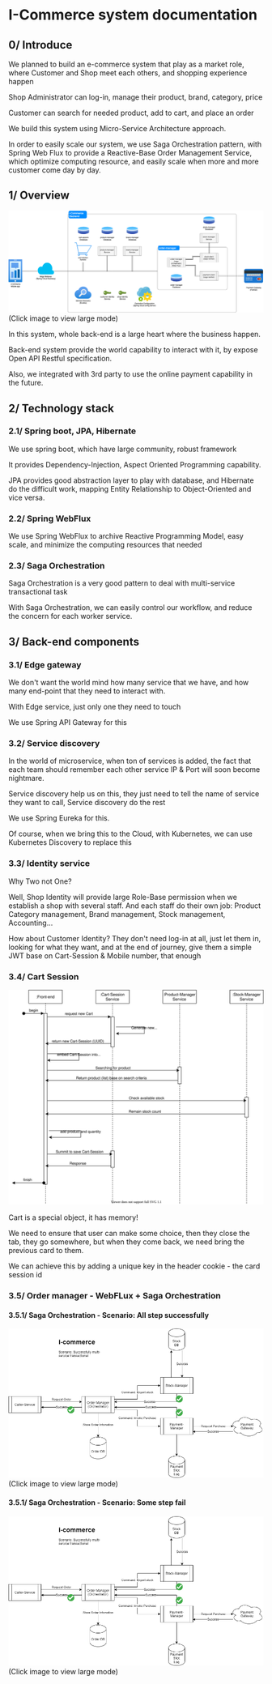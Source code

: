 # I-Commerce system documentation

## 0/ Introduce
We planned to build an e-commerce system that play as a market role, 
where Customer and Shop meet each others, and shopping experience happen

Shop Administrator can log-in, manage their product, brand, category, price

Customer can search for needed product, add to cart, and place an order

We build this system using Micro-Service Architecture approach.

In order to easily scale our system, we use Saga Orchestration pattern, 
with Spring Web Flux to provide a Reactive-Base Order Management Service,
which optimize computing resource, and easily scale when more and more customer come day by day.

## 1/ Overview

![](i-commerce-system-component.drawio.png)
(Click image to view large mode)

In this system, whole back-end is a large heart where the business happen.

Back-end system provide the world capability to interact with it, by expose Open API Restful specification.

Also, we integrated with 3rd party to use the online payment capability in the future.

## 2/ Technology stack
### 2.1/ Spring boot, JPA, Hibernate
We use spring boot, which have large community, robust framework

It provides Dependency-Injection, Aspect Oriented Programming capability.

JPA provides good abstraction layer to play with database, 
and Hibernate do the difficult work, mapping Entity Relationship to Object-Oriented and vice versa.

### 2.2/ Spring WebFlux
We use Spring WebFlux to archive Reactive Programming Model, easy scale, 
and minimize the computing resources that needed

### 2.3/ Saga Orchestration
Saga Orchestration is a very good pattern to deal with multi-service transactional task

With Saga Orchestration, we can easily control our workflow, 
and reduce the concern for each worker service.

## 3/ Back-end components
### 3.1/ Edge gateway
We don't want the world mind how many service that we have, 
and how many end-point that they need to interact with.

With Edge service, just only one they need to touch

We use Spring API Gateway for this

### 3.2/ Service discovery
In the world of microservice, when ton of services is added, 
the fact that each team should remember each other service IP & Port will soon become nightmare.

Service discovery help us on this, they just need to tell the name of service they want to call,
Service discovery do the rest

We use Spring Eureka for this.

Of course, when we bring this to the Cloud, with Kubernetes, we can use Kubernetes Discovery to replace this

### 3.3/ Identity service
Why Two not One?

Well, Shop Identity will provide large Role-Base permission when we establish a shop with several staff.
And each staff do their own job: Product Category management, Brand management, Stock management, Accounting...

How about Customer Identity? They don't need log-in at all, just let them in, looking for what they want,
and at the end of journey, give them a simple JWT base on Cart-Session & Mobile number, that enough

### 3.4/ Cart Session
![](i-commerce-cart.drawio.svg)

Cart is a special object, it has memory!

We need to ensure that user can make some choice, then they close the tab,
they go somewhere, but when they come back,
we need bring the previous card to them.

We can achieve this by adding a unique key in the header cookie - the card session id

### 3.5/ Order manager - WebFLux + Saga Orchestration
#### 3.5.1/ Saga Orchestration - Scenario: All step successfully
![](i-commerce-order-manager.drawio.png)
(Click image to view large mode)

#### 3.5.1/ Saga Orchestration - Scenario: Some step fail
![](i-commerce-order-manager.drawio.png)
(Click image to view large mode)
